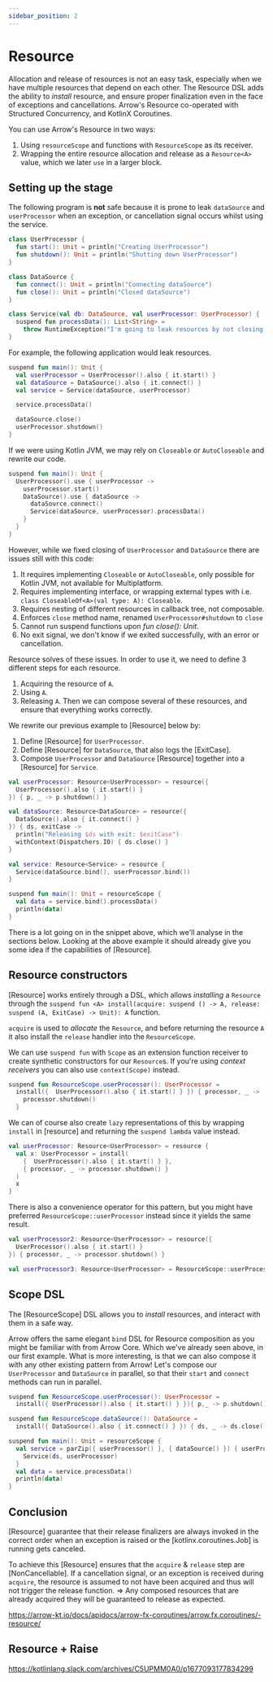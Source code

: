 ```yaml
---
sidebar_position: 2
---
```


# Resource

Allocation and release of resources is not an easy task, especially when
we have multiple resources that depend on each other. The Resource DSL
adds the ability to _install_ resource, and ensure proper finalization even
in the face of exceptions and cancellations. Arrow's Resource co-operated
with Structured Concurrency, and KotlinX Coroutines.

You can use Arrow's Resource in two ways:

1. Using `resourceScope` and functions with `ResourceScope` as its receiver.
2. Wrapping the entire resource allocation and release as a `Resource<A>` value,
   which we later `use` in a larger block.

## Setting up the stage

The following program is **not** safe because it is prone to leak `dataSource` 
and `userProcessor` when an exception, or cancellation signal occurs whilst using the service.

```kotlin
class UserProcessor {
  fun start(): Unit = println("Creating UserProcessor")
  fun shutdown(): Unit = println("Shutting down UserProcessor")
}

class DataSource {
  fun connect(): Unit = println("Connecting dataSource")
  fun close(): Unit = println("Closed dataSource")
}

class Service(val db: DataSource, val userProcessor: UserProcessor) {
  suspend fun processData(): List<String> = 
    throw RuntimeException("I'm going to leak resources by not closing them")
}
```

For example, the following application would leak resources.

```kotlin
suspend fun main(): Unit {
  val userProcessor = UserProcessor().also { it.start() }
  val dataSource = DataSource().also { it.connect() }
  val service = Service(dataSource, userProcessor)

  service.processData()

  dataSource.close()
  userProcessor.shutdown()
}
```

If we were using Kotlin JVM, we may rely on `Closeable` or `AutoCloseable` and rewrite our code.

```kotlin
suspend fun main(): Unit {
  UserProcessor().use { userProcessor ->
    userProcessor.start()
    DataSource().use { dataSource ->
      dataSource.connect()
      Service(dataSource, userProcessor).processData()
    }
  }
}
```

However, while we fixed closing of `UserProcessor` and `DataSource` there are issues still with this code:

  1. It requires implementing `Closeable` or `AutoCloseable`, only possible for Kotlin JVM, not available for Multiplatform.
  2. Requires implementing interface, or wrapping external types with i.e. `class CloseableOf<A>(val type: A): Closeable`.
  3. Requires nesting of different resources in callback tree, not composable.
  4. Enforces `close` method name, renamed `UserProcessor#shutdown` to `close`
  5. Cannot run suspend functions upon _fun close(): Unit_.
  6. No exit signal, we don't know if we exited successfully, with an error or cancellation.

Resource solves of these issues. In order to use it, we need to define 3 different steps for each resource.
  1. Acquiring the resource of `A`.
  2. Using `A`.
  3. Releasing `A`.
Then we can compose several of these resources, and ensure that everything works correctly.

We rewrite our previous example to [Resource] below by:
 1. Define [Resource] for `UserProcessor`.
 2. Define [Resource] for `DataSource`, that also logs the [ExitCase].
 3. Compose `UserProcessor` and `DataSource` [Resource] together into a [Resource] for `Service`.

<!--- INCLUDE
import arrow.fx.coroutines.Resource
import arrow.fx.coroutines.resource
import arrow.fx.coroutines.resourceScope
import kotlinx.coroutines.Dispatchers
import kotlinx.coroutines.withContext

class UserProcessor {
  suspend fun start(): Unit = withContext(Dispatchers.IO) { println("Creating UserProcessor") }
  suspend fun shutdown(): Unit = withContext(Dispatchers.IO) {
    println("Shutting down UserProcessor")
  }
}

class DataSource {
  fun connect(): Unit = println("Connecting dataSource")
  fun close(): Unit = println("Closed dataSource")
}

class Service(val db: DataSource, val userProcessor: UserProcessor) {
  suspend fun processData(): List<String> = throw RuntimeException("I'm going to leak resources by not closing them")
}
-->
```kotlin
val userProcessor: Resource<UserProcessor> = resource({
  UserProcessor().also { it.start() }
}) { p, _ -> p.shutdown() }

val dataSource: Resource<DataSource> = resource({
  DataSource().also { it.connect() }
}) { ds, exitCase ->
  println("Releasing $ds with exit: $exitCase")
  withContext(Dispatchers.IO) { ds.close() }
}

val service: Resource<Service> = resource {
  Service(dataSource.bind(), userProcessor.bind())
}

suspend fun main(): Unit = resourceScope {
  val data = service.bind().processData()
  println(data)
}
```
<!--- KNIT example-resource-03.kt -->

There is a lot going on in the snippet above, which we'll analyse in the sections below.
Looking at the above example it should already give you some idea if the capabilities of [Resource].

## Resource constructors

[Resource] works entirely through a DSL,
which allows _installing_ a `Resource` through the `suspend fun <A> install(acquire: suspend () -> A, release: suspend (A, ExitCase) -> Unit): A` function.

`acquire` is used to _allocate_ the `Resource`,
and before returning the resource `A` it also install the `release` handler into the `ResourceScope`.

We can use `suspend fun` with `Scope` as an extension function receiver to create synthetic constructors for our `Resource`s.
If you're using _context receivers_ you can also use `context(Scope)` instead.

<!--- INCLUDE
import arrow.fx.coroutines.ResourceScope
import arrow.fx.coroutines.Resource
import arrow.fx.coroutines.resource
import kotlinx.coroutines.Dispatchers
import kotlinx.coroutines.withContext

class UserProcessor {
  suspend fun start(): Unit = withContext(Dispatchers.IO) { println("Creating UserProcessor") }
  suspend fun shutdown(): Unit = withContext(Dispatchers.IO) {
    println("Shutting down UserProcessor")
  }
}
-->
```kotlin
suspend fun ResourceScope.userProcessor(): UserProcessor =
  install({  UserProcessor().also { it.start() } }) { processor, _ ->
    processor.shutdown()
  }
```

We can of course also create `lazy` representations of this by wrapping `install` in [resource] and returning the `suspend lambda` value instead.

```kotlin
val userProcessor: Resource<UserProcessor> = resource {
  val x: UserProcessor = install(
    {  UserProcessor().also { it.start() } },
    { processor, _ -> processor.shutdown() }
  )
  x
}
```

There is also a convenience operator for this pattern, but you might have preferred `ResourceScope::userProcessor` instead since it yields the same result.

```kotlin
val userProcessor2: Resource<UserProcessor> = resource({
  UserProcessor().also { it.start() }
}) { processor, _ -> processor.shutdown() }

val userProcessor3: Resource<UserProcessor> = ResourceScope::userProcessor
```
<!--- KNIT example-resource-04.kt -->

## Scope DSL

The [ResourceScope] DSL allows you to _install_ resources, and interact with them in a safe way.

Arrow offers the same elegant `bind` DSL for Resource composition as you might be familiar with from Arrow Core. Which we've already seen above, in our first example.
What is more interesting, is that we can also compose it with any other existing pattern from Arrow!
Let's compose our `UserProcessor` and `DataSource` in parallel, so that their `start` and `connect` methods can run in parallel.

<!--- INCLUDE
import arrow.fx.coroutines.ResourceScope
import arrow.fx.coroutines.resourceScope
import arrow.fx.coroutines.parZip
import kotlinx.coroutines.Dispatchers
import kotlinx.coroutines.withContext

class UserProcessor {
  suspend fun start(): Unit = withContext(Dispatchers.IO) { println("Creating UserProcessor") }
  suspend fun shutdown(): Unit = withContext(Dispatchers.IO) {
    println("Shutting down UserProcessor")
  }
}

class DataSource {
  suspend fun connect(): Unit = withContext(Dispatchers.IO) { println("Connecting dataSource") }
  suspend fun close(): Unit = withContext(Dispatchers.IO) { println("Closed dataSource") }
}

class Service(val db: DataSource, val userProcessor: UserProcessor) {
  suspend fun processData(): List<String> = (0..10).map { "Processed : $it" }
}
-->
```kotlin
suspend fun ResourceScope.userProcessor(): UserProcessor =
  install({ UserProcessor().also { it.start() } }){ p,_ -> p.shutdown() }

suspend fun ResourceScope.dataSource(): DataSource =
  install({ DataSource().also { it.connect() } }) { ds, _ -> ds.close() }

suspend fun main(): Unit = resourceScope {
  val service = parZip({ userProcessor() }, { dataSource() }) { userProcessor, ds ->
    Service(ds, userProcessor)
  }
  val data = service.processData()
  println(data)
}
```
<!--- KNIT example-resource-05.kt -->

## Conclusion

[Resource] guarantee that their release finalizers are always invoked in the correct order when an exception is raised or the [kotlinx.coroutines.Job] is running gets canceled.

To achieve this [Resource] ensures that the `acquire` & `release` step are [NonCancellable].
If a cancellation signal, or an exception is received during `acquire`, the resource is assumed to not have been acquired and thus will not trigger the release function.
 => Any composed resources that are already acquired they will be guaranteed to release as expected.

https://arrow-kt.io/docs/apidocs/arrow-fx-coroutines/arrow.fx.coroutines/-resource/

## Resource + Raise

https://kotlinlang.slack.com/archives/C5UPMM0A0/p1677093177834299
